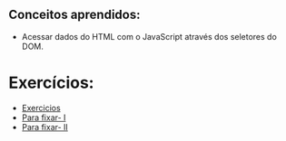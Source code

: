 ## Conceitos aprendidos:

* Acessar dados do HTML com o JavaScript através dos seletores do DOM.

# Exercícios:

* [Exercicios](https://github.com/andremarquezz/trybe-exercicios/tree/main/Fundamentos-Desenvolvimento-Web/Bloco-05-DOM-Eventos-e-Web-Storage/dia-01-javascript-dom-e-seletores/Exercicio)
* [Para fixar- I](https://github.com/andremarquezz/trybe-exercicios/tree/main/Fundamentos-Desenvolvimento-Web/Bloco-05-DOM-Eventos-e-Web-Storage/dia-01-javascript-dom-e-seletores/Para-fixar)
* [Para fixar- II](https://github.com/andremarquezz/trybe-exercicios/tree/main/Fundamentos-Desenvolvimento-Web/Bloco-05-DOM-Eventos-e-Web-Storage/dia-01-javascript-dom-e-seletores/Para-fixar-II)
